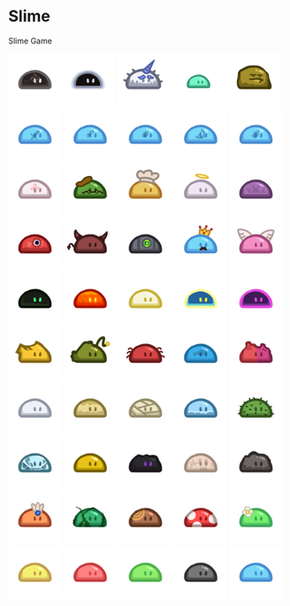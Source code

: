 # Slime

Slime Game

<img src="./Assets/The_Legend_of_Slim/00_Preview_all/01.png" style="zoom:10%;" /><img src="./Assets/The_Legend_of_Slim/00_Preview_all/02.png" style="zoom:10%;" /> <img src="./Assets/The_Legend_of_Slim/00_Preview_all/03.png" style="zoom:10%;" /> <img src="./Assets/The_Legend_of_Slim/00_Preview_all/04.png" style="zoom:10%;" /> <img src="./Assets/The_Legend_of_Slim/00_Preview_all/05.png" style="zoom:10%;" /> <img src="./Assets/The_Legend_of_Slim/00_Preview_all/06.png" style="zoom:10%;" /> <img src="./Assets/The_Legend_of_Slim/00_Preview_all/07.png" style="zoom:10%;" /> <img src="./Assets/The_Legend_of_Slim/00_Preview_all/08.png" style="zoom:10%;" /> <img src="./Assets/The_Legend_of_Slim/00_Preview_all/09.png" style="zoom:10%;" /> <img src="./Assets/The_Legend_of_Slim/00_Preview_all/10.png" style="zoom:10%;" /> <img src="./Assets/The_Legend_of_Slim/00_Preview_all/11.png" style="zoom:10%;" /> <img src="./Assets/The_Legend_of_Slim/00_Preview_all/12.png" style="zoom:10%;" /> <img src="./Assets/The_Legend_of_Slim/00_Preview_all/13.png" style="zoom:10%;" /> <img src="./Assets/The_Legend_of_Slim/00_Preview_all/14.png" style="zoom:10%;" /> <img src="./Assets/The_Legend_of_Slim/00_Preview_all/15.png" style="zoom:10%;" /> <img src="./Assets/The_Legend_of_Slim/00_Preview_all/16.png" style="zoom:10%;" /> <img src="./Assets/The_Legend_of_Slim/00_Preview_all/17.png" style="zoom:10%;" /> <img src="./Assets/The_Legend_of_Slim/00_Preview_all/18.png" style="zoom:10%;" /> <img src="./Assets/The_Legend_of_Slim/00_Preview_all/19.png" style="zoom:10%;" /> <img src="./Assets/The_Legend_of_Slim/00_Preview_all/20.png" style="zoom:10%;" /> <img src="./Assets/The_Legend_of_Slim/00_Preview_all/21.png" style="zoom:10%;" /> <img src="./Assets/The_Legend_of_Slim/00_Preview_all/22.png" style="zoom:10%;" /> <img src="./Assets/The_Legend_of_Slim/00_Preview_all/23.png" style="zoom:10%;" /> <img src="./Assets/The_Legend_of_Slim/00_Preview_all/24.png" style="zoom:10%;" /> <img src="./Assets/The_Legend_of_Slim/00_Preview_all/25.png" style="zoom:10%;" /> <img src="./Assets/The_Legend_of_Slim/00_Preview_all/26.png" style="zoom:10%;" /> <img src="./Assets/The_Legend_of_Slim/00_Preview_all/27.png" style="zoom:10%;" /> <img src="./Assets/The_Legend_of_Slim/00_Preview_all/28.png" style="zoom:10%;" /> <img src="./Assets/The_Legend_of_Slim/00_Preview_all/29.png" style="zoom:10%;" /> <img src="./Assets/The_Legend_of_Slim/00_Preview_all/30.png" style="zoom:10%;" /> <img src="./Assets/The_Legend_of_Slim/00_Preview_all/31.png" style="zoom:10%;" /> <img src="./Assets/The_Legend_of_Slim/00_Preview_all/32.png" style="zoom:10%;" /> <img src="./Assets/The_Legend_of_Slim/00_Preview_all/33.png" style="zoom:10%;" /> <img src="./Assets/The_Legend_of_Slim/00_Preview_all/34.png" style="zoom:10%;" /> <img src="./Assets/The_Legend_of_Slim/00_Preview_all/35.png" style="zoom:10%;" /> <img src="./Assets/The_Legend_of_Slim/00_Preview_all/36.png" style="zoom:10%;" /> <img src="./Assets/The_Legend_of_Slim/00_Preview_all/37.png" style="zoom:10%;" /> <img src="./Assets/The_Legend_of_Slim/00_Preview_all/38.png" style="zoom:10%;" /> <img src="./Assets/The_Legend_of_Slim/00_Preview_all/39.png" style="zoom:10%;" /> <img src="./Assets/The_Legend_of_Slim/00_Preview_all/40.png" style="zoom:10%;" /> <img src="./Assets/The_Legend_of_Slim/00_Preview_all/41.png" style="zoom:10%;" /> <img src="./Assets/The_Legend_of_Slim/00_Preview_all/42.png" style="zoom:10%;" /> <img src="./Assets/The_Legend_of_Slim/00_Preview_all/43.png" style="zoom:10%;" /> <img src="./Assets/The_Legend_of_Slim/00_Preview_all/44.png" style="zoom:10%;" /> <img src="./Assets/The_Legend_of_Slim/00_Preview_all/45.png" style="zoom:10%;" /> <img src="./Assets/The_Legend_of_Slim/00_Preview_all/46.png" style="zoom:10%;" /> <img src="./Assets/The_Legend_of_Slim/00_Preview_all/47.png" style="zoom:10%;" /> <img src="./Assets/The_Legend_of_Slim/00_Preview_all/48.png" style="zoom:10%;" /> <img src="./Assets/The_Legend_of_Slim/00_Preview_all/49.png" style="zoom:10%;" /> <img src="./Assets/The_Legend_of_Slim/00_Preview_all/50.png" style="zoom:10%;" />
